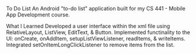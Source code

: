 To Do List
An Android "to-do list" application built for my CS 441 - Mobile App Development course.

What I Learned
Developed a user interface within the xml file using RelativeLayout, ListView, EditText, & Button.
Implemented functinality to the UI: onCreate, onAddItem, setupListViewListener, readItems, & writeItems.
Integrated setOnItemLongClickListener to remove items from the list.
